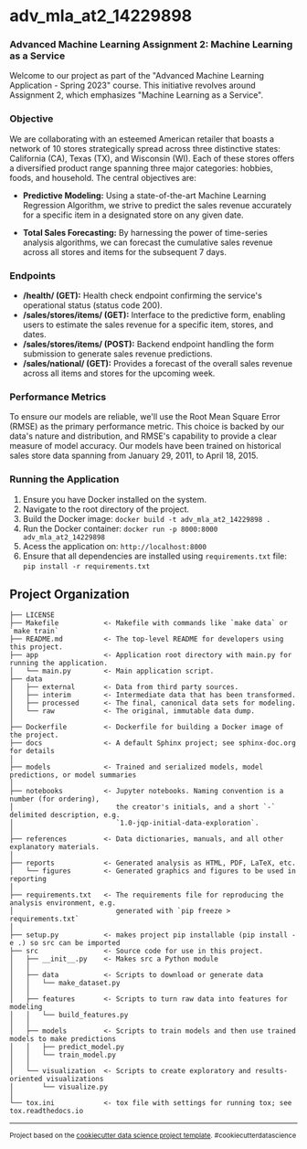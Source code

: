 adv_mla_at2_14229898
==============================

### Advanced Machine Learning Assignment 2: Machine Learning as a Service

Welcome to our project as part of the "Advanced Machine Learning Application - Spring 2023" course. This initiative revolves around Assignment 2, which emphasizes "Machine Learning as a Service".

### Objective
We are collaborating with an esteemed American retailer that boasts a network of 10 stores strategically spread across three distinctive states: California (CA), Texas (TX), and Wisconsin (WI). Each of these stores offers a diversified product range spanning three major categories: hobbies, foods, and household. The central objectives are:

- **Predictive Modeling:** Using a state-of-the-art Machine Learning Regression Algorithm, we strive to predict the sales revenue accurately for a specific item in a designated store on any given date.

- **Total Sales Forecasting:** By harnessing the power of time-series analysis algorithms, we can forecast the cumulative sales revenue across all stores and items for the subsequent 7 days.

### Endpoints
- **/health/ (GET):** Health check endpoint confirming the service's operational status (status code 200).
- **/sales/stores/items/ (GET):** Interface to the predictive form, enabling users to estimate the sales revenue for a specific item, stores, and dates.
- **/sales/stores/items/ (POST):** Backend endpoint handling the form submission to generate sales revenue predictions.
- **/sales/national/ (GET):** Provides a forecast of the overall sales revenue across all items and stores for the upcoming week.

### Performance Metrics
To ensure our models are reliable, we'll use the Root Mean Square Error (RMSE) as the primary performance metric. This choice is backed by our data's nature and distribution, and RMSE's capability to provide a clear measure of model accuracy. Our models have been trained on historical sales store data spanning from January 29, 2011, to April 18, 2015.

### Running the Application
1. Ensure you have Docker installed on the system.
2. Navigate to the root directory of the project.
3. Build the Docker image: `docker build -t adv_mla_at2_14229898 .`
4. Run the Docker container: `docker run -p 8000:8000 adv_mla_at2_14229898`
5. Acess the application on: `http://localhost:8000`
6. Ensure that all dependencies are installed using `requirements.txt` file: `pip install -r requirements.txt`

Project Organization
------------

    ├── LICENSE
    ├── Makefile           <- Makefile with commands like `make data` or `make train`
    ├── README.md          <- The top-level README for developers using this project.
    ├── app                <- Application root directory with main.py for running the application.
    │   └── main.py        <- Main application script.
    ├── data
    │   ├── external       <- Data from third party sources.
    │   ├── interim        <- Intermediate data that has been transformed.
    │   ├── processed      <- The final, canonical data sets for modeling.
    │   └── raw            <- The original, immutable data dump.
    │
    ├── Dockerfile         <- Dockerfile for building a Docker image of the project.
    ├── docs               <- A default Sphinx project; see sphinx-doc.org for details
    │
    ├── models             <- Trained and serialized models, model predictions, or model summaries
    │
    ├── notebooks          <- Jupyter notebooks. Naming convention is a number (for ordering),
    │                         the creator's initials, and a short `-` delimited description, e.g.
    │                         `1.0-jqp-initial-data-exploration`.
    │
    ├── references         <- Data dictionaries, manuals, and all other explanatory materials.
    │
    ├── reports            <- Generated analysis as HTML, PDF, LaTeX, etc.
    │   └── figures        <- Generated graphics and figures to be used in reporting
    │
    ├── requirements.txt   <- The requirements file for reproducing the analysis environment, e.g.
    │                         generated with `pip freeze > requirements.txt`
    │
    ├── setup.py           <- makes project pip installable (pip install -e .) so src can be imported
    ├── src                <- Source code for use in this project.
    │   ├── __init__.py    <- Makes src a Python module
    │   │
    │   ├── data           <- Scripts to download or generate data
    │   │   └── make_dataset.py
    │   │
    │   ├── features       <- Scripts to turn raw data into features for modeling
    │   │   └── build_features.py
    │   │
    │   ├── models         <- Scripts to train models and then use trained models to make predictions
    │   │   ├── predict_model.py
    │   │   └── train_model.py
    │   │
    │   └── visualization  <- Scripts to create exploratory and results-oriented visualizations
    │       └── visualize.py
    │
    └── tox.ini            <- tox file with settings for running tox; see tox.readthedocs.io


--------

<p><small>Project based on the <a target="_blank" href="https://drivendata.github.io/cookiecutter-data-science/">cookiecutter data science project template</a>. #cookiecutterdatascience</small></p>
